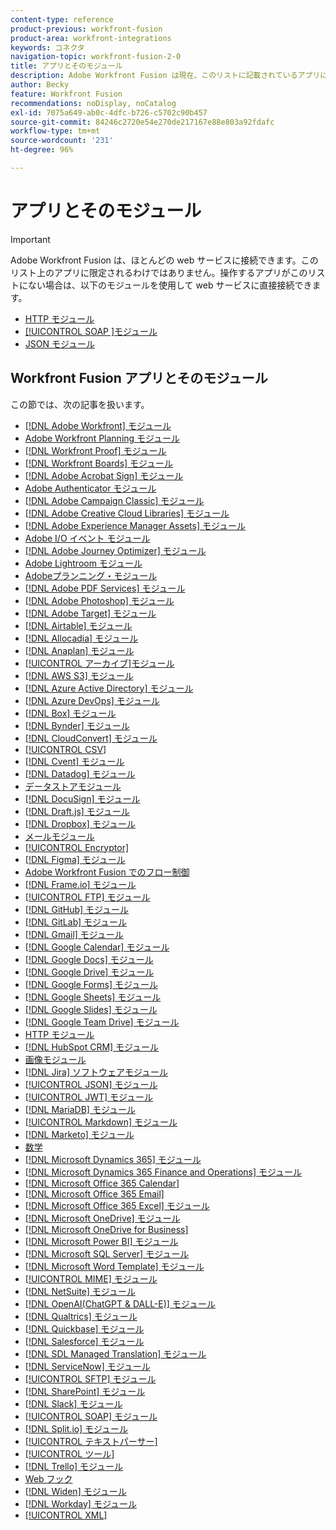 ```yaml
---
content-type: reference
product-previous: workfront-fusion
product-area: workfront-integrations
keywords: コネクタ
navigation-topic: workfront-fusion-2-0
title: アプリとそのモジュール
description: Adobe Workfront Fusion は現在、このリストに記載されているアプリに対して専用コネクタを提供しています。操作したいアプリがこのリストにない場合は、HTTP、SOAP、または JSON モジュールを使用して接続できます。
author: Becky
feature: Workfront Fusion
recommendations: noDisplay, noCatalog
exl-id: 7075a649-ab0c-4dfc-b726-c5702c90b457
source-git-commit: 84246c2720e54e270de217167e88e803a92fdafc
workflow-type: tm+mt
source-wordcount: '231'
ht-degree: 96%

---
```


# アプリとそのモジュール

>[!IMPORTANT]
>
>Adobe Workfront Fusion は、ほとんどの web サービスに接続できます。このリスト上のアプリに限定されるわけではありません。操作するアプリがこのリストにない場合は、以下のモジュールを使用して web サービスに直接接続できます。
>
>* [HTTP モジュール](../../workfront-fusion/apps-and-their-modules/http-modules/http-modules-1.md)
>* [[!UICONTROL SOAP ]モジュール](../../workfront-fusion/apps-and-their-modules/soap-module.md)
>* [JSON モジュール](../../workfront-fusion/apps-and-their-modules/json-modules.md)
>

## Workfront Fusion アプリとそのモジュール

この節では、次の記事を扱います。


* [[!DNL Adobe Workfront] モジュール](../../workfront-fusion/apps-and-their-modules/workfront-modules.md)
* [Adobe Workfront Planning モジュール](/help/quicksilver/workfront-fusion/apps-and-their-modules/workfront-planning-modules.md)
* [[!DNL Workfront Proof] モジュール](../../workfront-fusion/apps-and-their-modules/workfront-proof-modules.md)
* [[!DNL Workfront Boards] モジュール](../../workfront-fusion/apps-and-their-modules/workfront-boards-modules.md)
* [[!DNL Adobe Acrobat Sign] モジュール](../../workfront-fusion/apps-and-their-modules/adobe-sign-modules.md)
* [Adobe Authenticator モジュール](/help/quicksilver/workfront-fusion/apps-and-their-modules/adobe-authenticator-modules.md)
* [[!DNL Adobe Campaign Classic] モジュール](../../workfront-fusion/apps-and-their-modules/adobe-campaign-classic-connector.md)
* [[!DNL Adobe Creative Cloud Libraries] モジュール](../../workfront-fusion/apps-and-their-modules/creative-cloud-libraries-modules.md)
* [[!DNL Adobe Experience Manager Assets] モジュール](../../workfront-fusion/apps-and-their-modules/aem-assets-modules.md)
* [Adobe I/O イベント モジュール ](../../workfront-fusion/apps-and-their-modules/adobe-io-events-modules.md)
* [[!DNL Adobe Journey Optimizer] モジュール](../../workfront-fusion/apps-and-their-modules/adobe-journey-optimizer-modules.md)
* [Adobe Lightroom モジュール](/help/quicksilver/workfront-fusion/apps-and-their-modules/adobe-lightroom-modules.md)
* [Adobeプランニング・モジュール](/help/quicksilver/workfront-fusion/apps-and-their-modules/workfront-planning-modules.md)
* [[!DNL Adobe PDF Services] モジュール](../../workfront-fusion/apps-and-their-modules/pdf-modules.md)
* [[!DNL Adobe Photoshop] モジュール](../../workfront-fusion/apps-and-their-modules/adobe-photoshop-modules.md)
* [[!DNL Adobe Target] モジュール](../../workfront-fusion/apps-and-their-modules/adobe-target-modules.md)
* [[!DNL Airtable] モジュール](../../workfront-fusion/apps-and-their-modules/airtable-modules.md)
* [[!DNL Allocadia] モジュール](../../workfront-fusion/apps-and-their-modules/allocadia-modules.md)
* [[!DNL Anaplan] モジュール](../../workfront-fusion/apps-and-their-modules/anaplan-modules.md)
* [[!UICONTROL アーカイブ]モジュール ](../../workfront-fusion/apps-and-their-modules/archive-modules.md)
* [[!DNL AWS S3] モジュール](../../workfront-fusion/apps-and-their-modules/aws-s3-modules.md)
* [[!DNL Azure Active Directory] モジュール](../../workfront-fusion/apps-and-their-modules/azure-ad-modules.md)
* [[!DNL Azure DevOps] モジュール](../../workfront-fusion/apps-and-their-modules/azure-dev-ops.md)
* [[!DNL Box] モジュール](../../workfront-fusion/apps-and-their-modules/box-modules.md)
* [[!DNL Bynder] モジュール](../../workfront-fusion/apps-and-their-modules/bynder-modules.md)
* [[!DNL CloudConvert] モジュール](../../workfront-fusion/apps-and-their-modules/cloud-convert-modules.md)
* [[!UICONTROL CSV]](../../workfront-fusion/apps-and-their-modules/csv.md)
* [[!DNL Cvent]  モジュール](../../workfront-fusion/apps-and-their-modules/cvent-modules.md)
* [[!DNL Datadog]  モジュール](../../workfront-fusion/apps-and-their-modules/datadog-modules.md)
* [データストアモジュール](../../workfront-fusion/apps-and-their-modules/data-store-modules.md)
* [[!DNL DocuSign] モジュール](../../workfront-fusion/apps-and-their-modules/docusign-modules.md)
* [[!DNL Draft.js] モジュール](../../workfront-fusion/apps-and-their-modules/draft-js-modules.md)
* [[!DNL Dropbox] モジュール](../../workfront-fusion/apps-and-their-modules/dropbox-modules.md)
* [メールモジュール](../../workfront-fusion/apps-and-their-modules/email-modules.md)
* [[!UICONTROL Encryptor]](../../workfront-fusion/apps-and-their-modules/encryptor-modules.md)
* [[!DNL Figma] モジュール](../../workfront-fusion/apps-and-their-modules/figma-modules.md)
* [Adobe Workfront Fusion でのフロー制御](../../workfront-fusion/apps-and-their-modules/flow-control.md)
* [[!DNL Frame.io] モジュール](../../workfront-fusion/apps-and-their-modules/frame-io-modules.md)
* [[!UICONTROL FTP] モジュール](../../workfront-fusion/apps-and-their-modules/ftp-modules.md)
* [[!DNL GitHub] モジュール](../../workfront-fusion/apps-and-their-modules/github.md)
* [[!DNL GitLab] モジュール](../../workfront-fusion/apps-and-their-modules/gitlab-modules.md)
* [[!DNL Gmail] モジュール](../../workfront-fusion/apps-and-their-modules/gmail-modules.md)
* [[!DNL Google Calendar] モジュール](../../workfront-fusion/apps-and-their-modules/google-calendar-modules.md)
* [[!DNL Google Docs] モジュール](../../workfront-fusion/apps-and-their-modules/google-docs-modules.md)
* [[!DNL Google Drive] モジュール](../../workfront-fusion/apps-and-their-modules/google-drive-modules.md)
* [[!DNL Google Forms] モジュール](../../workfront-fusion/apps-and-their-modules/google-forms-modules.md)
* [[!DNL Google Sheets] モジュール](../../workfront-fusion/apps-and-their-modules/google-sheets-modules.md)
* [[!DNL Google Slides] モジュール](../../workfront-fusion/apps-and-their-modules/google-slides-modules.md)
* [[!DNL Google Team Drive]  モジュール](../../workfront-fusion/apps-and-their-modules/google-team-drive-modules.md)
* [HTTP モジュール](../../workfront-fusion/apps-and-their-modules/http-modules/http-modules-1.md)
* [[!DNL HubSpot CRM] モジュール](../../workfront-fusion/apps-and-their-modules/hubspot-crm-modules.md)
* [画像モジュール](../../workfront-fusion/apps-and-their-modules/image-module.md)
* [[!DNL Jira] ソフトウェアモジュール](../../workfront-fusion/apps-and-their-modules/jira-software-modules.md)
* [[!UICONTROL JSON] モジュール](../../workfront-fusion/apps-and-their-modules/json-modules.md)
* [[!UICONTROL JWT] モジュール](../../workfront-fusion/apps-and-their-modules/jwt-modules.md)
* [[!DNL MariaDB] モジュール](../../workfront-fusion/apps-and-their-modules/mariadb-modules.md)
* [[!UICONTROL Markdown] モジュール](../../workfront-fusion/apps-and-their-modules/markdown-modules.md)
* [[!DNL Marketo] モジュール](../../workfront-fusion/apps-and-their-modules/marketo-modules.md)
* [数学](../../workfront-fusion/apps-and-their-modules/math-module.md)
* [[!DNL Microsoft Dynamics 365] モジュール](../../workfront-fusion/apps-and-their-modules/microsoft-dynamics-365-modules.md)
* [[!DNL Microsoft Dynamics 365 Finance and Operations] モジュール](../../workfront-fusion/apps-and-their-modules/dynamics-finance-operations-modules.md)
* [[!DNL Microsoft Office 365 Calendar]](../../workfront-fusion/apps-and-their-modules/microsoft-365-calendar-modules.md)
* [[!DNL Microsoft Office 365 Email]](../../workfront-fusion/apps-and-their-modules/microsoft-365-email-modules.md)
* [[!DNL Microsoft Office 365 Excel] モジュール](../../workfront-fusion/apps-and-their-modules/microsoft-365-excel-modules.md)
* [[!DNL Microsoft OneDrive] モジュール](../../workfront-fusion/apps-and-their-modules/microsoft-onedrive-modules.md)
* [[!DNL Microsoft OneDrive for Business]](../../workfront-fusion/apps-and-their-modules/microsoft-onedrive-for-business-modules.md)
* [[!DNL Microsoft Power BI] モジュール](../../workfront-fusion/apps-and-their-modules/powerbi-modules.md)
* [[!DNL Microsoft SQL Server] モジュール](../../workfront-fusion/apps-and-their-modules/microsoft-sql-server-modules.md)
* [[!DNL Microsoft Word Template]  モジュール](../../workfront-fusion/apps-and-their-modules/microsoft-word-templates-modules.md)
* [[!UICONTROL MIME] モジュール](../../workfront-fusion/apps-and-their-modules/mime.md)
* [[!DNL NetSuite]  モジュール](../../workfront-fusion/apps-and-their-modules/netsuite.md)
* [[!DNL OpenAI(ChatGPT & DALL-E)] モジュール](../../workfront-fusion/apps-and-their-modules/openai-chatgpt-modules.md)
* [[!DNL Qualtrics] モジュール](../../workfront-fusion/apps-and-their-modules/qualtrics-modules.md)
* [[!DNL Quickbase] モジュール](../../workfront-fusion/apps-and-their-modules/quickbase-modules.md)
* [[!DNL Salesforce] モジュール](../../workfront-fusion/apps-and-their-modules/salesforce-modules.md)
* [[!DNL SDL Managed Translation] モジュール](../../workfront-fusion/apps-and-their-modules/sdl-managed-translation-modules.md)
* [[!DNL ServiceNow]  モジュール](../../workfront-fusion/apps-and-their-modules/servicenow-modules.md)
* [[!UICONTROL SFTP] モジュール](../../workfront-fusion/apps-and-their-modules/sftp.md)
* [[!DNL SharePoint]  モジュール](../../workfront-fusion/apps-and-their-modules/sharepoint-modules.md)
* [[!DNL Slack]  モジュール](../../workfront-fusion/apps-and-their-modules/slack-modules.md)
* [[!UICONTROL SOAP] モジュール](../../workfront-fusion/apps-and-their-modules/soap-module.md)
* [[!DNL Split.io]  モジュール](../../workfront-fusion/apps-and-their-modules/split-io-modules.md)
* [[!UICONTROL テキストパーサー]](../../workfront-fusion/apps-and-their-modules/text-parser.md)
* [[!UICONTROL ツール]](../../workfront-fusion/apps-and-their-modules/tools-modules.md)
* [[!DNL Trello]  モジュール](../../workfront-fusion/apps-and-their-modules/trello-modules.md)
* [Web フック](../../workfront-fusion/apps-and-their-modules/webhooks-updated.md)
* [[!DNL Widen] モジュール](../../workfront-fusion/apps-and-their-modules/widen-modules.md)
* [[!DNL Workday] モジュール](../../workfront-fusion/apps-and-their-modules/workday-modules.md)
* [[!UICONTROL XML]](../../workfront-fusion/apps-and-their-modules/xml-modules.md)
